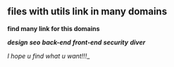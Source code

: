 ## files with utils link in many domains


**find many link for this domains** 

***design*** 
***seo*** 
***back-end*** 
***front-end***
***security***
***diver***


_I hope u find what u want!!!__
